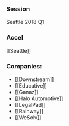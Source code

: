 
### Session
Seattle 2018 Q1

### Accel
[[Seattle]]

### Companies:
- [[Downstream]]
- [[Educative]]
- [[Ganaz]]
- [[Halo Automotive]]
- [[LegalPad]]
- [[Rainway]]
- [[WeSolv]]


